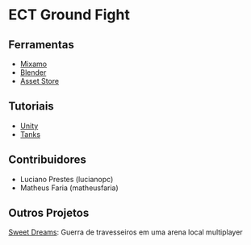 # ECT Ground Fight

## Ferramentas

- [Mixamo](https://www.mixamo.com)
- [Blender](https://www.blender.org/)
- [Asset Store](https://www.assetstore.unity3d.com)

## Tutoriais

- [Unity](https://unity3d.com/pt/learn/tutorials)
- [Tanks](https://www.assetstore.unity3d.com/en/#!/content/46209)


## Contribuidores

- Luciano Prestes (lucianopc)
- Matheus Faria (matheusfaria)


## Outros Projetos

[Sweet Dreams](fb.com/sweetdreamsgame): Guerra de travesseiros em uma arena
local multiplayer

